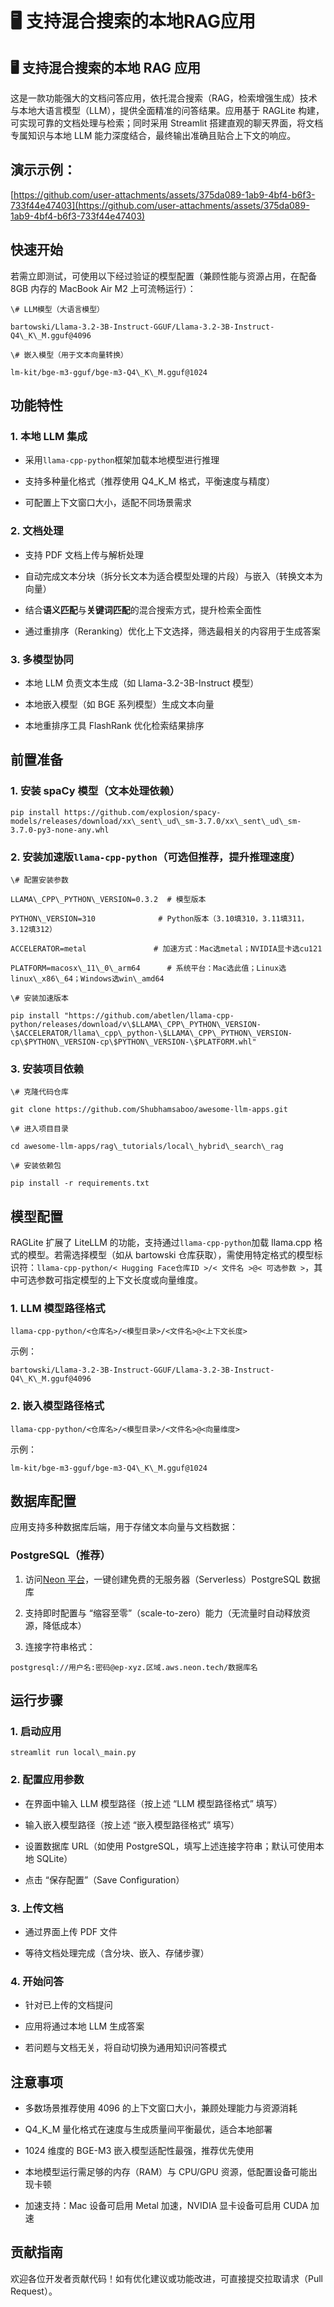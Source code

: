 # 🖥️ 支持混合搜索的本地RAG应用

## 🖥️ 支持混合搜索的本地 RAG 应用

这是一款功能强大的文档问答应用，依托混合搜索（RAG，检索增强生成）技术与本地大语言模型（LLM），提供全面精准的问答结果。应用基于 RAGLite 构建，可实现可靠的文档处理与检索；同时采用 Streamlit 搭建直观的聊天界面，将文档专属知识与本地 LLM 能力深度结合，最终输出准确且贴合上下文的响应。

## 演示示例：

[https://github.com/user-attachments/assets/375da089-1ab9-4bf4-b6f3-733f44e47403](https://github.com/user-attachments/assets/375da089-1ab9-4bf4-b6f3-733f44e47403)

## 快速开始

若需立即测试，可使用以下经过验证的模型配置（兼顾性能与资源占用，在配备 8GB 内存的 MacBook Air M2 上可流畅运行）：

```
\# LLM模型（大语言模型）

bartowski/Llama-3.2-3B-Instruct-GGUF/Llama-3.2-3B-Instruct-Q4\_K\_M.gguf@4096

\# 嵌入模型（用于文本向量转换）

lm-kit/bge-m3-gguf/bge-m3-Q4\_K\_M.gguf@1024
```

## 功能特性

### 1. 本地 LLM 集成

* 采用`llama-cpp-python`框架加载本地模型进行推理

* 支持多种量化格式（推荐使用 Q4\_K\_M 格式，平衡速度与精度）

* 可配置上下文窗口大小，适配不同场景需求

### 2. 文档处理

* 支持 PDF 文档上传与解析处理

* 自动完成文本分块（拆分长文本为适合模型处理的片段）与嵌入（转换文本为向量）

* 结合**语义匹配**与**关键词匹配**的混合搜索方式，提升检索全面性

* 通过重排序（Reranking）优化上下文选择，筛选最相关的内容用于生成答案

### 3. 多模型协同

* 本地 LLM 负责文本生成（如 Llama-3.2-3B-Instruct 模型）

* 本地嵌入模型（如 BGE 系列模型）生成文本向量

* 本地重排序工具 FlashRank 优化检索结果排序

## 前置准备

### 1. 安装 spaCy 模型（文本处理依赖）

```
pip install https://github.com/explosion/spacy-models/releases/download/xx\_sent\_ud\_sm-3.7.0/xx\_sent\_ud\_sm-3.7.0-py3-none-any.whl
```

### 2. 安装加速版`llama-cpp-python`（可选但推荐，提升推理速度）

```
\# 配置安装参数

LLAMA\_CPP\_PYTHON\_VERSION=0.3.2  # 模型版本

PYTHON\_VERSION=310              # Python版本（3.10填310，3.11填311，3.12填312）

ACCELERATOR=metal               # 加速方式：Mac选metal；NVIDIA显卡选cu121

PLATFORM=macosx\_11\_0\_arm64      # 系统平台：Mac选此值；Linux选linux\_x86\_64；Windows选win\_amd64

\# 安装加速版本

pip install "https://github.com/abetlen/llama-cpp-python/releases/download/v\$LLAMA\_CPP\_PYTHON\_VERSION-\$ACCELERATOR/llama\_cpp\_python-\$LLAMA\_CPP\_PYTHON\_VERSION-cp\$PYTHON\_VERSION-cp\$PYTHON\_VERSION-\$PLATFORM.whl"
```

### 3. 安装项目依赖

```
\# 克隆代码仓库

git clone https://github.com/Shubhamsaboo/awesome-llm-apps.git

\# 进入项目目录

cd awesome-llm-apps/rag\_tutorials/local\_hybrid\_search\_rag

\# 安装依赖包

pip install -r requirements.txt
```

## 模型配置

RAGLite 扩展了 LiteLLM 的功能，支持通过`llama-cpp-python`加载 llama.cpp 格式的模型。若需选择模型（如从 bartowski 仓库获取），需使用特定格式的模型标识符：`llama-cpp-python/< Hugging Face仓库ID >/< 文件名 >@< 可选参数 >`，其中可选参数可指定模型的上下文长度或向量维度。

### 1. LLM 模型路径格式

```
llama-cpp-python/<仓库名>/<模型目录>/<文件名>@<上下文长度>
```

示例：

```
bartowski/Llama-3.2-3B-Instruct-GGUF/Llama-3.2-3B-Instruct-Q4\_K\_M.gguf@4096
```

### 2. 嵌入模型路径格式

```
llama-cpp-python/<仓库名>/<模型目录>/<文件名>@<向量维度>
```

示例：

```
lm-kit/bge-m3-gguf/bge-m3-Q4\_K\_M.gguf@1024
```

## 数据库配置

应用支持多种数据库后端，用于存储文本向量与文档数据：

### PostgreSQL（推荐）

1. 访问[N](https://neon.tech)[e](https://neon.tech)[on 平台](https://neon.tech)，一键创建免费的无服务器（Serverless）PostgreSQL 数据库

2. 支持即时配置与 “缩容至零”（scale-to-zero）能力（无流量时自动释放资源，降低成本）

3. 连接字符串格式：

```
postgresql://用户名:密码@ep-xyz.区域.aws.neon.tech/数据库名
```
## 运行步骤

### 1. 启动应用

```
streamlit run local\_main.py
```

### 2. 配置应用参数

* 在界面中输入 LLM 模型路径（按上述 “LLM 模型路径格式” 填写）

* 输入嵌入模型路径（按上述 “嵌入模型路径格式” 填写）

* 设置数据库 URL（如使用 PostgreSQL，填写上述连接字符串；默认可使用本地 SQLite）

* 点击 “保存配置”（Save Configuration）

### 3. 上传文档

* 通过界面上传 PDF 文件

* 等待文档处理完成（含分块、嵌入、存储步骤）

### 4. 开始问答

* 针对已上传的文档提问

* 应用将通过本地 LLM 生成答案

* 若问题与文档无关，将自动切换为通用知识问答模式

## 注意事项

* 多数场景推荐使用 4096 的上下文窗口大小，兼顾处理能力与资源消耗

* Q4\_K\_M 量化格式在速度与生成质量间平衡最优，适合本地部署

* 1024 维度的 BGE-M3 嵌入模型适配性最强，推荐优先使用

* 本地模型运行需足够的内存（RAM）与 CPU/GPU 资源，低配置设备可能出现卡顿

* 加速支持：Mac 设备可启用 Metal 加速，NVIDIA 显卡设备可启用 CUDA 加速

## 贡献指南

欢迎各位开发者贡献代码！如有优化建议或功能改进，可直接提交拉取请求（Pull Request）。
